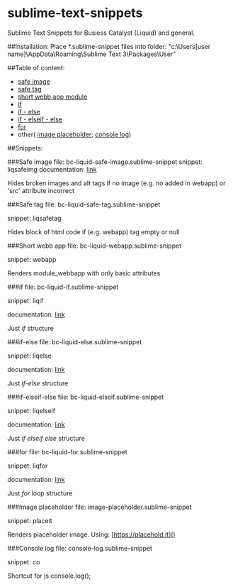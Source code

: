 # sublime-text-snippets
Sublime Text Snippets for Busiess Catalyst (Liquid) and general.

##Installation:
Place *.sublime-snippet files into folder: "c:\Users\[user name]\AppData\Roaming\Sublime Text 3\Packages\User\" 

##Table of content:
- [safe image](https://github.com/wwitekk/sublime-text-snippets#safe-image)
- [safe tag](https://github.com/wwitekk/sublime-text-snippets#safe-tag)
- [short webb app module](https://github.com/wwitekk/sublime-text-snippets#short-webb-app)
- [if](https://github.com/wwitekk/sublime-text-snippets#if)
- [if - else](https://github.com/wwitekk/sublime-text-snippets#if-else)
- [if - elseif - else](https://github.com/wwitekk/sublime-text-snippets#if-elseif-else)
- [for](https://github.com/wwitekk/sublime-text-snippets#for)
- other(
 [image placeholder](https://github.com/wwitekk/sublime-text-snippets#image-placeholder); 
 [console log](https://github.com/wwitekk/sublime-text-snippets#console-log))

##Snippets:

###Safe image
file: bc-liquid-safe-image.sublime-snippet
snippet: liqsafeimg
documentation: [link](http://docs.businesscatalyst.com/dev-assets/reference#!/module-reference/web-apps/index.html)

Hides broken images and alt tags if no image (e.g. no added in webapp) or 'src' attribute incorrect 

###Safe tag
file: bc-liquid-safe-tag.sublime-snippet

snippet: liqsafetag

Hides block of html code if (e.g. webapp) tag empty or null

###Short webb app
file: bc-liquid-webapp.sublime-snippet

snippet: webapp

Renders module_webbapp with only basic attributes

###if
file: bc-liquid-if.sublime-snippet

snippet: liqif

documentation: [link](http://docs.businesscatalyst.com/dev-assets/reference#!/liquid-reference/reference/logic-tags.html!if)

Just *if* structure

###if-else
file: bc-liquid-else.sublime-snippet

snippet: liqelse

documentation: [link](http://docs.businesscatalyst.com/dev-assets/reference#!/liquid-reference/reference/logic-tags.html!if-else)

Just *if-else* structure

###if-elseif-else
file: bc-liquid-elseif.sublime-snippet

snippet: liqelseif

documentation: [link](http://docs.businesscatalyst.com/dev-assets/reference#!/liquid-reference/reference/logic-tags.html!if-else)

Just *if elseif else* structure

###for
file: bc-liquid-for.sublime-snippet

snippet: liqfor

documentation: [link](http://docs.businesscatalyst.com/dev-assets/reference#!/liquid-reference/reference/logic-tags.html!for)

Just *for* loop structure



###Image placeholder
file: image-placeholder.sublime-snippet

snippet: placeit

Renders placeholder image. Using: [https://placehold.it]()

###Console log
file: console-log.sublime-snippet

snippet: co

Shortcut for js console.log();
